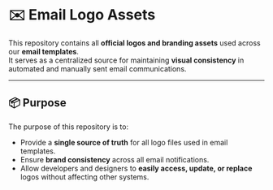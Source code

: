# ✉️ Email Logo Assets

This repository contains all **official logos and branding assets** used across our **email templates**.  
It serves as a centralized source for maintaining **visual consistency** in automated and manually sent email communications.

---

## 📦 Purpose

The purpose of this repository is to:
- Provide a **single source of truth** for all logo files used in email templates.
- Ensure **brand consistency** across all email notifications.
- Allow developers and designers to **easily access, update, or replace** logos without affecting other systems.
